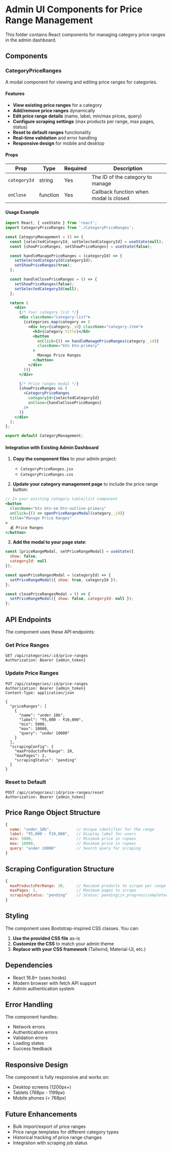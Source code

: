 # Admin UI Components for Price Range Management

This folder contains React components for managing category price ranges in the admin dashboard.

## Components

### CategoryPriceRanges

A modal component for viewing and editing price ranges for categories.

#### Features

- **View existing price ranges** for a category
- **Add/remove price ranges** dynamically
- **Edit price range details** (name, label, min/max prices, query)
- **Configure scraping settings** (max products per range, max pages, status)
- **Reset to default ranges** functionality
- **Real-time validation** and error handling
- **Responsive design** for mobile and desktop

#### Props

| Prop | Type | Required | Description |
|------|------|----------|-------------|
| `categoryId` | string | Yes | The ID of the category to manage |
| `onClose` | function | Yes | Callback function when modal is closed |

#### Usage Example

```jsx
import React, { useState } from 'react';
import CategoryPriceRanges from './CategoryPriceRanges';

const CategoryManagement = () => {
  const [selectedCategoryId, setSelectedCategoryId] = useState(null);
  const [showPriceRanges, setShowPriceRanges] = useState(false);

  const handleManagePriceRanges = (categoryId) => {
    setSelectedCategoryId(categoryId);
    setShowPriceRanges(true);
  };

  const handleClosePriceRanges = () => {
    setShowPriceRanges(false);
    setSelectedCategoryId(null);
  };

  return (
    <div>
      {/* Your category list */}
      <div className="category-list">
        {categories.map(category => (
          <div key={category._id} className="category-item">
            <h3>{category.title}</h3>
            <button 
              onClick={() => handleManagePriceRanges(category._id)}
              className="btn btn-primary"
            >
              Manage Price Ranges
            </button>
          </div>
        ))}
      </div>

      {/* Price ranges modal */}
      {showPriceRanges && (
        <CategoryPriceRanges
          categoryId={selectedCategoryId}
          onClose={handleClosePriceRanges}
        />
      )}
    </div>
  );
};

export default CategoryManagement;
```

#### Integration with Existing Admin Dashboard

1. **Copy the component files** to your admin project:
   - `CategoryPriceRanges.jsx`
   - `CategoryPriceRanges.css`

2. **Update your category management page** to include the price range button:

```jsx
// In your existing category table/list component
<button 
  className="btn btn-sm btn-outline-primary"
  onClick={() => openPriceRangesModal(category._id)}
  title="Manage Price Ranges"
>
  💰 Price Ranges
</button>
```

3. **Add the modal to your page state**:

```jsx
const [priceRangeModal, setPriceRangeModal] = useState({
  show: false,
  categoryId: null
});

const openPriceRangesModal = (categoryId) => {
  setPriceRangeModal({ show: true, categoryId });
};

const closePriceRangesModal = () => {
  setPriceRangeModal({ show: false, categoryId: null });
};
```

## API Endpoints

The component uses these API endpoints:

### Get Price Ranges
```
GET /api/categories/:id/price-ranges
Authorization: Bearer {admin_token}
```

### Update Price Ranges
```
PUT /api/categories/:id/price-ranges
Authorization: Bearer {admin_token}
Content-Type: application/json

{
  "priceRanges": [
    {
      "name": "under_10k",
      "label": "₹5,000 - ₹10,000",
      "min": 5000,
      "max": 10000,
      "query": "under 10000"
    }
  ],
  "scrapingConfig": {
    "maxProductsPerRange": 20,
    "maxPages": 2,
    "scrapingStatus": "pending"
  }
}
```

### Reset to Default
```
POST /api/categories/:id/price-ranges/reset
Authorization: Bearer {admin_token}
```

## Price Range Object Structure

```javascript
{
  name: "under_10k",           // Unique identifier for the range
  label: "₹5,000 - ₹10,000",   // Display label for users
  min: 5000,                   // Minimum price in rupees
  max: 10000,                  // Maximum price in rupees
  query: "under 10000"         // Search query for scraping
}
```

## Scraping Configuration Structure

```javascript
{
  maxProductsPerRange: 20,     // Maximum products to scrape per range
  maxPages: 2,                 // Maximum pages to scrape
  scrapingStatus: "pending"    // Status: pending|in_progress|completed|failed
}
```

## Styling

The component uses Bootstrap-inspired CSS classes. You can:

1. **Use the provided CSS file** as-is
2. **Customize the CSS** to match your admin theme
3. **Replace with your CSS framework** (Tailwind, Material-UI, etc.)

## Dependencies

- React 16.8+ (uses hooks)
- Modern browser with fetch API support
- Admin authentication system

## Error Handling

The component handles:
- Network errors
- Authentication errors
- Validation errors
- Loading states
- Success feedback

## Responsive Design

The component is fully responsive and works on:
- Desktop screens (1200px+)
- Tablets (768px - 1199px)
- Mobile phones (< 768px)

## Future Enhancements

- Bulk import/export of price ranges
- Price range templates for different category types
- Historical tracking of price range changes
- Integration with scraping job status
